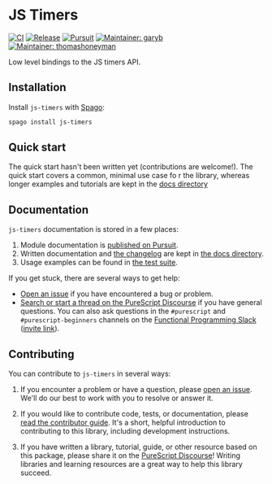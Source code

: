 # JS Timers

[![CI](https://github.com/purescript-contrib/purescript-js-timers/workflows/CI/badge.svg?branch=main)](https://github.com/purescript-contrib/purescript-js-timers/actions?query=workflow%3ACI+branch%3Amain)
[![Release](http://img.shields.io/github/release/purescript-contrib/purescript-js-timers.svg)](https://github.com/purescript-contrib/purescript-js-timers/releases)
[![Pursuit](http://pursuit.purescript.org/packages/purescript-js-timers/badge)](http://pursuit.purescript.org/packages/purescript-js-timers)
[![Maintainer: garyb](https://img.shields.io/badge/maintainer-garyb-teal.svg)](http://github.com/garyb)
[![Maintainer: thomashoneyman](https://img.shields.io/badge/maintainer-thomashoneyman-teal.svg)](http://github.com/thomashoneyman)

Low level bindings to the JS timers API.

## Installation

Install `js-timers` with [Spago](https://github.com/purescript/spago):

```sh
spago install js-timers
```

## Quick start

The quick start hasn't been written yet (contributions are welcome!). The quick start covers a common, minimal use case fo r the library, whereas longer examples and tutorials are kept in the [docs directory](./docs.)

## Documentation

`js-timers` documentation is stored in a few places:

1. Module documentation is [published on Pursuit](https://pursuit.purescript.org/packages/purescript-js-timers).
2. Written documentation and [the changelog](./docs/CHANGELOG.md) are kept in [the docs directory](./docs).
3. Usage examples can be found in [the test suite](./test).

If you get stuck, there are several ways to get help:

- [Open an issue](https://github.com/purescript-contrib/purescript-js-timers/issues) if you have encountered a bug or problem.
- [Search or start a thread on the PureScript Discourse](https://discourse.purescript.org) if you have general questions. You can also ask questions in the `#purescript` and `#purescript-beginners` channels on the [Functional Programming Slack](https://functionalprogramming.slack.com) ([invite link](https://fpchat-invite.herokuapp.com/)).

## Contributing

You can contribute to `js-timers` in several ways:

1. If you encounter a problem or have a question, please [open an issue](https://github.com/purescript-contrib/purescript-js-timers/issues). We'll do our best to work with you to resolve or answer it.

2. If you would like to contribute code, tests, or documentation, please [read the contributor guide](./.github/CONTRIBUTING.md). It's a short, helpful introduction to contributing to this library, including development instructions.

3. If you have written a library, tutorial, guide, or other resource based on this package, please share it on the [PureScript Discourse](https://discourse.purescript.org)! Writing libraries and learning resources are a great way to help this library succeed.
